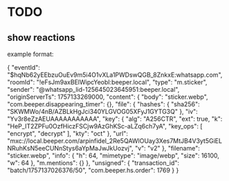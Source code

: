 # TODO

## show reactions

example format:

{
  "eventId": "$hqNb62yEEbzuOuEv9m5i4O1vXLa1PWDswQGB_8ZnkxE:whatsapp.com",
  "roomId": "!eFsJm9axBElWipcYeobI:beeper.local",
  "type": "m.sticker",
  "sender": "@whatsapp_lid-125645023645951:beeper.local",
  "originServerTs": 1757133269000,
  "content": {
    "body": "sticker.webp",
    "com.beeper.disappearing_timer": {},
    "file": {
      "hashes": {
        "sha256": "SKWMWo/4nB/AZBLkHgJci340YLGVOG05XFyJ1GYTG3Q"
      },
      "iv": "Yv3r8eZzAEUAAAAAAAAAAA",
      "key": {
        "alg": "A256CTR",
        "ext": true,
        "k": "HeP_IT2ZPFu0OzfHiczFSCjw9AzGhKSc-aLZq6ch7yA",
        "key_ops": [
          "encrypt",
          "decrypt"
        ],
        "kty": "oct"
      },
      "url": "mxc://local.beeper.com/arpinfidel_2Re5QAWlOUay3Xes7MtJB4V3yt5GiELNRuhKsN5eeCUNnStys6aYpMaJwJkUozvj",
      "v": "v2"
    },
    "filename": "sticker.webp",
    "info": {
      "h": 64,
      "mimetype": "image/webp",
      "size": 16100,
      "w": 64
    },
    "m.mentions": {}
  },
  "unsigned": {
    "transaction_id": "batch/1757137026376/50",
    "com.beeper.hs.order": 1769
  }
}
